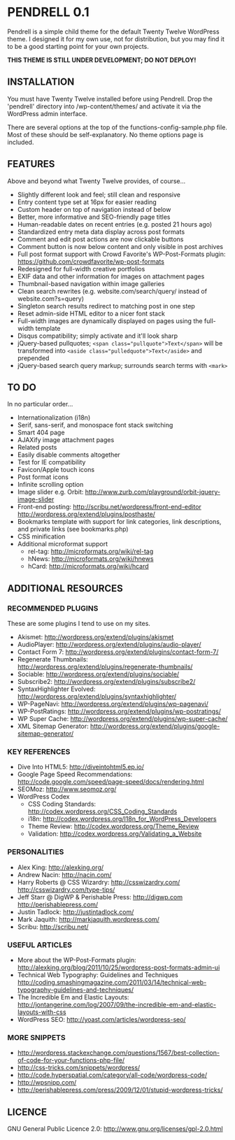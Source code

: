 # PENDRELL 0.1

Pendrell is a simple child theme for the default Twenty Twelve WordPress theme. I designed it for my own use, not for distribution, but you may find it to be a good starting point for your own projects.

**THIS THEME IS STILL UNDER DEVELOPMENT; DO NOT DEPLOY!**

## INSTALLATION

You must have Twenty Twelve installed before using Pendrell. Drop the 'pendrell' directory into /wp-content/themes/ and activate it via the WordPress admin interface.

There are several options at the top of the functions-config-sample.php file. Most of these should be self-explanatory. No theme options page is included.

## FEATURES

Above and beyond what Twenty Twelve provides, of course...

* Slightly different look and feel; still clean and responsive
* Entry content type set at 16px for easier reading
* Custom header on top of navigation instead of below
* Better, more informative and SEO-friendly page titles
* Human-readable dates on recent entries (e.g. posted 21 hours ago)
* Standardized entry meta data display across post formats
* Comment and edit post actions are now clickable buttons
* Comment button is now below content and only visible in post archives
* Full post format support with Crowd Favorite's WP-Post-Formats plugin: https://github.com/crowdfavorite/wp-post-formats
* Redesigned for full-width creative portfolios
* EXIF data and other information for images on attachment pages
* Thumbnail-based navigation within image galleries
* Clean search rewrites (e.g. website.com/search/query/ instead of website.com?s=query)
* Singleton search results redirect to matching post in one step
* Reset admin-side HTML editor to a nicer font stack
* Full-width images are dynamically displayed on pages using the full-width template
* Disqus compatibility; simply activate and it'll look sharp
* jQuery-based pullquotes; `<span class="pullquote">Text</span>` will be transformed into `<aside class="pulledquote">Text</aside>` and prepended
* jQuery-based search query markup; surrounds search terms with `<mark>`

## TO DO

In no particular order...

* Internationalization (i18n)
* Serif, sans-serif, and monospace font stack switching
* Smart 404 page
* AJAXify image attachment pages
* Related posts
* Easily disable comments altogether
* Test for IE compatibility
* Favicon/Apple touch icons
* Post format icons
* Infinite scrolling option
* Image slider e.g. Orbit: http://www.zurb.com/playground/orbit-jquery-image-slider
* Front-end posting: http://scribu.net/wordpress/front-end-editor http://wordpress.org/extend/plugins/posthaste/
* Bookmarks template with support for link categories, link descriptions, and private links (see bookmarks.php)
* CSS minification
* Additional microformat support
    * rel-tag: http://microformats.org/wiki/rel-tag
    * hNews: http://microformats.org/wiki/hnews
    * hCard: http://microformats.org/wiki/hcard

## ADDITIONAL RESOURCES

### RECOMMENDED PLUGINS

These are some plugins I tend to use on my sites.

* Akismet: http://wordpress.org/extend/plugins/akismet
* AudioPlayer: http://wordpress.org/extend/plugins/audio-player/
* Contact Form 7: http://wordpress.org/extend/plugins/contact-form-7/
* Regenerate Thumbnails: http://wordpress.org/extend/plugins/regenerate-thumbnails/
* Sociable: http://wordpress.org/extend/plugins/sociable/
* Subscribe2: http://wordpress.org/extend/plugins/subscribe2/
* SyntaxHighlighter Evolved: http://wordpress.org/extend/plugins/syntaxhighlighter/
* WP-PageNavi: http://wordpress.org/extend/plugins/wp-pagenavi/
* WP-PostRatings: http://wordpress.org/extend/plugins/wp-postratings/
* WP Super Cache: http://wordpress.org/extend/plugins/wp-super-cache/
* XML Sitemap Generator: http://wordpress.org/extend/plugins/google-sitemap-generator/

### KEY REFERENCES

* Dive Into HTML5: http://diveintohtml5.ep.io/
* Google Page Speed Recommendations: http://code.google.com/speed/page-speed/docs/rendering.html
* SEOMoz: http://www.seomoz.org/
* WordPress Codex
    * CSS Coding Standards: http://codex.wordpress.org/CSS_Coding_Standards
    * i18n: http://codex.wordpress.org/I18n_for_WordPress_Developers
    * Theme Review: http://codex.wordpress.org/Theme_Review
    * Validation: http://codex.wordpress.org/Validating_a_Website

### PERSONALITIES

* Alex King: http://alexking.org/
* Andrew Nacin: http://nacin.com/
* Harry Roberts @ CSS Wizardry: http://csswizardry.com/ http://csswizardry.com/type-tips/
* Jeff Starr @ DigWP & Perishable Press: http://digwp.com http://perishablepress.com/
* Justin Tadlock: http://justintadlock.com/
* Mark Jaquith: http://markjaquith.wordpress.com/
* Scribu: http://scribu.net/

### USEFUL ARTICLES

* More about the WP-Post-Formats plugin: http://alexking.org/blog/2011/10/25/wordpress-post-formats-admin-ui
* Technical Web Typography: Guidelines and Techniques http://coding.smashingmagazine.com/2011/03/14/technical-web-typography-guidelines-and-techniques/
* The Incredible Em and Elastic Layouts: http://jontangerine.com/log/2007/09/the-incredible-em-and-elastic-layouts-with-css
* WordPress SEO: http://yoast.com/articles/wordpress-seo/

### MORE SNIPPETS

* http://wordpress.stackexchange.com/questions/1567/best-collection-of-code-for-your-functions-php-file/
* http://css-tricks.com/snippets/wordpress/
* http://code.hyperspatial.com/category/all-code/wordpress-code/
* http://wpsnipp.com/
* http://perishablepress.com/press/2009/12/01/stupid-wordpress-tricks/

## LICENCE

GNU General Public Licence 2.0: http://www.gnu.org/licenses/gpl-2.0.html
